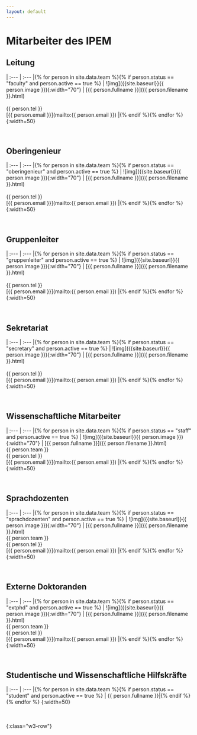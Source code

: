 ```yaml
---
layout: default
---
```



# Mitarbeiter des IPEM

## Leitung

| :--- | :--- |{% for person in site.data.team %}{% if person.status == "faculty" and person.active == true %}
| ![img]({{site.baseurl}}{{ person.image }}){:width="70"} | [{{ person.fullname }}]({{ person.filename }}.html)<br><br> {{ person.tel }}<br>[{{ person.email }}](mailto:{{ person.email }}) |{% endif %}{% endfor %}
{:width=50}

<br>

## Oberingenieur

| :--- | :--- |{% for person in site.data.team %}{% if person.status == "oberingenieur" and person.active == true %}
| ![img]({{site.baseurl}}{{ person.image }}){:width="70"} | [{{ person.fullname }}]({{ person.filename }}.html)<br><br> {{ person.tel }}<br>[{{ person.email }}](mailto:{{ person.email }}) |{% endif %}{% endfor %}
{:width=50}

<br>

## Gruppenleiter

| :--- | :--- |{% for person in site.data.team %}{% if person.status == "gruppenleiter" and person.active == true %}
| ![img]({{site.baseurl}}{{ person.image }}){:width="70"} | [{{ person.fullname }}]({{ person.filename }}.html)<br><br> {{ person.tel }}<br>[{{ person.email }}](mailto:{{ person.email }}) |{% endif %}{% endfor %}
{:width=50}

<br>

## Sekretariat

| :--- | :--- |{% for person in site.data.team %}{% if person.status == "secretary"  and person.active == true %}
| ![img]({{site.baseurl}}{{ person.image }}){:width="70"} | [{{ person.fullname }}]({{ person.filename }}.html)<br><br> {{ person.tel }}<br>[{{ person.email }}](mailto:{{ person.email }}) |{% endif %}{% endfor %}
{:width=50}

<br>

## Wissenschaftliche Mitarbeiter

| :--- | :--- |{% for person in site.data.team %}{% if person.status == "staff"  and person.active == true %}
| ![img]({{site.baseurl}}{{ person.image }}){:width="70"} | [{{ person.fullname }}]({{ person.filename }}.html)<br>{{ person.team }}<br> {{ person.tel }}<br>[{{ person.email }}](mailto:{{ person.email }}) |{% endif %}{% endfor %}
{:width=50}

<br>

## Sprachdozenten

| :--- | :--- |{% for person in site.data.team %}{% if person.status == "sprachdozenten"  and person.active == true %}
| ![img]({{site.baseurl}}{{ person.image }}){:width="70"} | [{{ person.fullname }}]({{ person.filename }}.html)<br>{{ person.team }}<br> {{ person.tel }}<br>[{{ person.email }}](mailto:{{ person.email }}) |{% endif %}{% endfor %}
{:width=50}

<br>

## Externe Doktoranden

| :--- | :--- |{% for person in site.data.team %}{% if person.status == "extphd"  and person.active == true %}
| ![img]({{site.baseurl}}{{ person.image }}){:width="70"} | [{{ person.fullname }}]({{ person.filename }}.html)<br>{{ person.team }}<br> {{ person.tel }}<br>[{{ person.email }}](mailto:{{ person.email }}) |{% endif %}{% endfor %}
{:width=50}

<br>

## Studentische und Wissenschaftliche Hilfskräfte

| :--- | :--- |{% for person in site.data.team %}{% if person.status == "student" and person.active == true %}
| {{ person.fullname }}|{% endif %}{% endfor %}
{:width=50}


<br>

<!-- Commented area. Future ex PhDs 

## Ehemalige Mitarbeiter

| :--- |{% for person in site.data.team %}{% if person.status == "ex" %}| {{ person.fullname }} |{% endif %}{% endfor %}
{:width=50}

-->

<br>
{:class="w3-row"}
<br>


